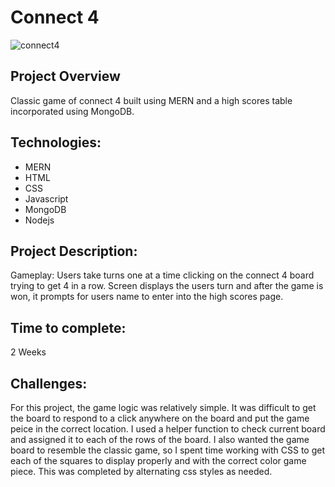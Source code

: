 # Connect 4
![connect4](https://github.com/jessicacaron/connect4/assets/77312057/f296b523-fb59-4821-a44f-24f0a2923c8d)

## Project Overview
Classic game of connect 4 built using MERN and a high scores table incorporated using MongoDB.


## Technologies:
- MERN
- HTML
- CSS
- Javascript
- MongoDB
- Nodejs
  

## Project Description:
Gameplay:
Users take turns one at a time clicking on the connect 4 board trying to get 4 in a row. Screen displays the users turn and after the game is won, it prompts for users name to enter into the high scores page.

## Time to complete:
 2 Weeks

## Challenges:
For this project, the game logic was relatively simple. It was difficult to get the board to respond to a click anywhere on the board and put the game peice in the correct location. I used a helper function to check current board and assigned it to each of the rows of the board. I also wanted the game board to resemble the classic game, so I spent time working with CSS to get each of the squares to display properly and with the correct color game piece. This was completed by alternating css styles as needed.
